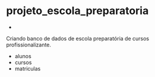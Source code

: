 # projeto_escola_preparatoria

-
Criando banco de dados de escola preparatória de cursos profissionalizante.
- alunos
- cursos
- matriculas
